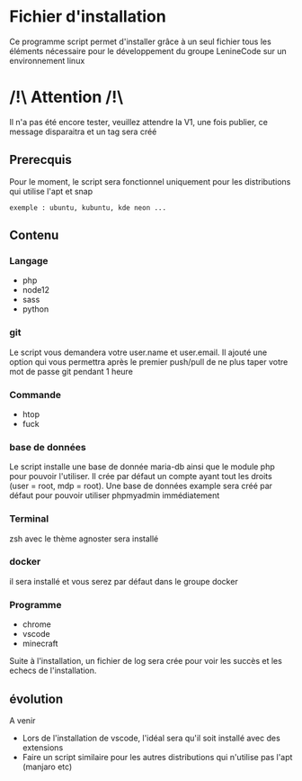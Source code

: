 # Fichier d'installation
Ce programme script permet d'installer grâce à un seul fichier tous les éléments nécessaire pour le développement du groupe LenineCode sur un environnement linux

# /!\ Attention /!\
Il n'a pas été encore tester, veuillez attendre la V1, une fois publier, ce message disparaitra et un tag sera créé

## Prerecquis

Pour le moment, le script sera fonctionnel uniquement pour les distributions qui utilise l'apt et snap
```
exemple : ubuntu, kubuntu, kde neon ...
```

## Contenu

### Langage

* php
* node12
* sass
* python

### git
Le script vous demandera votre user.name et user.email.
Il ajouté une option qui vous permettra après le premier push/pull de ne plus taper votre mot de passe git pendant 1 heure

### Commande
* htop
* fuck

### base de données
Le script installe une base de donnée maria-db ainsi que le module php pour pouvoir l'utiliser. Il crée par défaut un compte ayant tout les droits (user = root, mdp = root).
Une base de données example sera créé par défaut pour pouvoir utiliser phpmyadmin immédiatement

### Terminal
zsh avec le thème agnoster sera installé

### docker
il sera installé et vous serez par défaut dans le groupe docker

### Programme
* chrome
* vscode
* minecraft

Suite à l'installation, un fichier de log sera crée pour voir les succès et les echecs de l'installation.

## évolution

A venir

* Lors de l'installation de vscode, l'idéal sera qu'il soit installé avec des extensions
* Faire un script similaire pour les autres distributions qui n'utilise pas l'apt (manjaro etc)